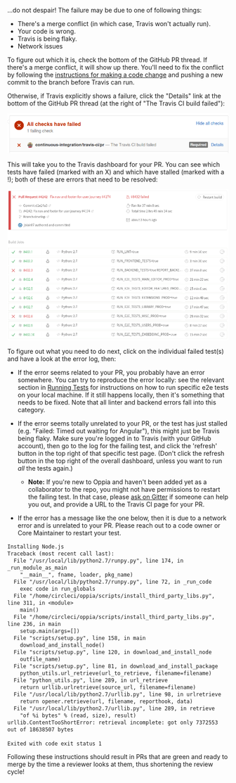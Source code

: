 ...do not despair! The failure may be due to one of following things:

- There's a merge conflict (in which case, Travis won't actually run).
- Your code is wrong.
- Travis is being flaky.
- Network issues

To figure out which it is, check the bottom of the GitHub PR thread. If there's a merge conflict, it will show up there. You'll need to fix the conflict by following the [instructions for making a code change](https://github.com/oppia/oppia/wiki/Contributing-code-to-Oppia#instructions-for-making-a-code-change) and pushing a new commit to the branch before Travis can run.

Otherwise, if Travis explicitly shows a failure, click the "Details" link at the bottom of the GitHub PR thread (at the right of "The Travis CI build failed"):

  ![Travis failure indicator.](images/travis1.png)

This will take you to the Travis dashboard for your PR. You can see which tests have failed (marked with an X) and which have stalled (marked with a !); both of these are errors that need to be resolved:

  ![Travis-CI dashboard view.](images/travis3.png)

To figure out what you need to do next, click on the individual failed test(s) and have a look at the error log, then:

* If the error seems related to your PR, you probably have an error somewhere. You can try to reproduce the error locally: see the relevant section in [Running Tests](https://github.com/oppia/oppia/wiki/Running-Tests#end-to-end-tests) for instructions on how to run specific e2e tests on your local machine. If it still happens locally, then it's something that needs to be fixed. Note that all linter and backend errors fall into this category.

* If the error seems totally unrelated to your PR, or the test has just stalled (e.g. "Failed: Timed out waiting for Angular"), this might just be Travis being flaky. Make sure you're logged in to Travis (with your GitHub account), then go to the log for the failing test, and click the 'refresh' button in the top right of that specific test page. (Don't click the refresh button in the top right of the overall dashboard, unless you want to run *all* the tests again.) 
  - **Note:** If you're new to Oppia and haven't been added yet as a collaborator to the repo, you might not have permissions to restart the failing test. In that case, please [ask on Gitter](https://gitter.im/oppia/oppia-chat) if someone can help you out, and provide a URL to the Travis CI page for your PR.

* If the error has a message like the one below, then it is due to a network error and is unrelated to your PR. Please reach out to a code owner or Core Maintainer to restart your test.

```
Installing Node.js
Traceback (most recent call last):
  File "/usr/local/lib/python2.7/runpy.py", line 174, in _run_module_as_main
    "__main__", fname, loader, pkg_name)
  File "/usr/local/lib/python2.7/runpy.py", line 72, in _run_code
    exec code in run_globals
  File "/home/circleci/oppia/scripts/install_third_party_libs.py", line 311, in <module>
    main()
  File "/home/circleci/oppia/scripts/install_third_party_libs.py", line 236, in main
    setup.main(args=[])
  File "scripts/setup.py", line 158, in main
    download_and_install_node()
  File "scripts/setup.py", line 120, in download_and_install_node
    outfile_name)
  File "scripts/setup.py", line 81, in download_and_install_package
    python_utils.url_retrieve(url_to_retrieve, filename=filename)
  File "python_utils.py", line 289, in url_retrieve
    return urllib.urlretrieve(source_url, filename=filename)
  File "/usr/local/lib/python2.7/urllib.py", line 98, in urlretrieve
    return opener.retrieve(url, filename, reporthook, data)
  File "/usr/local/lib/python2.7/urllib.py", line 289, in retrieve
    "of %i bytes" % (read, size), result)
urllib.ContentTooShortError: retrieval incomplete: got only 7372553 out of 18638507 bytes

Exited with code exit status 1
```

Following these instructions should result in PRs that are green and ready to merge by the time a reviewer looks at them, thus shortening the review cycle!
